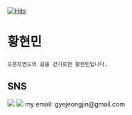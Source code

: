 <!-- ![header](https://capsule-render.vercel.app/api?type=waving&color=8df3fc&height=300&section=header&text=Welcome&fontAlign=50&fontAlignY=45&desc=Hyunmin200's%20Github&descSize=25&descAlign=70&descAlignY=61&fontSize=120&fontColor=ffffff) 
-->
[![Hits](https://hits.seeyoufarm.com/api/count/incr/badge.svg?url=https%3A%2F%2Fgithub.com%2Fhyunmin200&count_bg=%23C279FF&title_bg=%23000000&icon=github.svg&icon_color=%23E7E7E7&title=Github&edge_flat=false)](https://hits.seeyoufarm.com)

<h1>황현민</h1>

### 

~~~
프론트엔드의 길을 걷기로한 황현민입니다.
~~~
<h2>SNS</h2>
<div align = left>
<a href="https://www.instagram.com/h_hyun._.min/" target="_blank"><img src="https://img.shields.io/badge/Instagram-E4405F?style=flat-square&logo=Instagram&logoColor=white"/></a>
<a href="https://velog.io/@200woni" target="_blank"><img src="https://img.shields.io/badge/Velog-20C997?style=flat-square&logo=Velog&logoColor=white"/></a>  
my email: gyejeongjin@gmail.com
</div>

